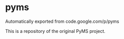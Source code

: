 # pyms
Automatically exported from code.google.com/p/pyms

This is a repository of the original PyMS project. 
